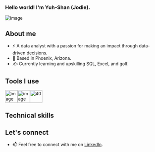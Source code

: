 ### Hello world! I'm Yuh-Shan (Jodie).
![image](https://user-images.githubusercontent.com/74038190/213760705-0d5bf320-4f43-4352-b74b-0889ae726bf7.gif)

## About me
- ⚡ A data analyst with a passion for making an impact through data-driven decisions.
- 🌵 Based in Phoenix, Arizona.
- ✍️ Currently learning and upskilling SQL, Excel, and golf. 

## Tools I use
 <img src="https://github.com/jodiechang/jodiechang/assets/137368915/fa256886-ae57-4b64-9536-4d3a2da5cd87" width="40" height="40" alt="image"><img src="https://github.com/jodiechang/jodiechang/assets/137368915/225b7ed5-9124-45d8-b19c-ffab4d23b062" width="40" height="40" alt="image"><img src="https://github.com/jodiechang/jodiechang/assets/137368915/71ed93f2-7454-4d61-aa2d-4de229b9fc32" width="40" height="40" alt="40">

## Technical skills


## Let's connect
- 📫 Feel free to connect with me on [LinkedIn](https://www.linkedin.com/in/jodiechangtw).
